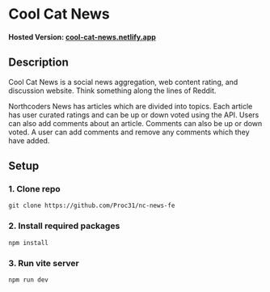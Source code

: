 # Cool Cat News

#### Hosted Version: [cool-cat-news.netlify.app](cool-cat-news.netlify.app)

## Description

Cool Cat News is a social news aggregation, web content rating, and discussion website. Think something along the lines of Reddit.

Northcoders News has articles which are divided into topics. Each article has user curated ratings and can be up or down voted using the API. Users can also add comments about an article. Comments can also be up or down voted. A user can add comments and remove any comments which they have added.

## Setup

### 1. Clone repo
```
git clone https://github.com/Proc31/nc-news-fe
```
### 2. Install required packages
```
npm install
```
### 3. Run vite server
```
npm run dev
```